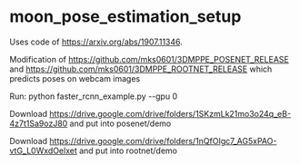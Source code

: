 # moon_pose_estimation_setup

Uses code of https://arxiv.org/abs/1907.11346.

Modification of https://github.com/mks0601/3DMPPE_POSENET_RELEASE and https://github.com/mks0601/3DMPPE_ROOTNET_RELEASE which predicts poses on webcam images

Run:
python faster_rcnn_example.py --gpu 0


Download https://drive.google.com/drive/folders/1SKzmLk21mo3o24q_eB-4z7t1Sa9ozJ80
and put into posenet/demo

Download https://drive.google.com/drive/folders/1nQfOIgc7_AG5xPAO-vtG_L0WxdOelxet
and put into rootnet/demo


